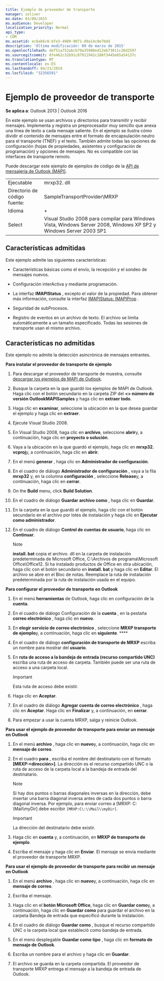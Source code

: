 ```yaml
---
title: Ejemplo de proveedor de transporte
manager: soliver
ms.date: 03/09/2015
ms.audience: Developer
localization_priority: Normal
api_type:
- COM
ms.assetid: ec6eb6c0-bfe3-4989-9071-89a14c0e7bdd
description: 'Última modificación: 09 de marzo de 2015'
ms.openlocfilehash: def51a752abcb79a35980ed12eb73011c26d2597
ms.sourcegitcommit: 8fe462c32b91c87911942c188f3445e85a54137c
ms.translationtype: MT
ms.contentlocale: es-ES
ms.lasthandoff: 04/23/2019
ms.locfileid: "32356591"
---
```

# <a name="transport-provider-sample"></a>Ejemplo de proveedor de transporte

  
  
**Se aplica a**: Outlook 2013 | Outlook 2016 
  
En este ejemplo se usan archivos y directorios para transmitir y recibir mensajes. Implementa y registra un preprocesador muy sencillo que anexa una línea de texto a cada mensaje saliente. En el ejemplo se ilustra cómo dividir el contenido de mensajes entre el formato de encapsulación neutro para el transporte (TNEF) y el texto. También admite todas las opciones de configuración (hojas de propiedades, asistentes y configuración de programación) y opciones de mensajes. No es compatible con las interfaces de transporte remoto. 
  
Puede descargar este ejemplo de ejemplos de código de la [API de mensajería de Outlook (MAPI)](https://go.microsoft.com/fwlink/?LinkId=129740).
  
|||
|:-----|:-----|
|Ejecutable  <br/> |mrxp32. dll  <br/> |
|Directorio de código fuente:  <br/> |SampleTransportProvider\MRXP  <br/> |
|Idioma  <br/> |+  <br/> |
|Select  <br/> |Visual Studio 2008 para compilar para Windows Vista, Windows Server 2008, Windows XP SP2 y Windows Server 2003 SP1  <br/> |
   
## <a name="supported-features"></a>Características admitidas

Este ejemplo admite las siguientes características:
  
- Características básicas como el envío, la recepción y el sondeo de mensajes nuevos.
    
- Configuración interActiva y mediante programación.
    
- La interfaz **IMAPIStatus** , excepto el valor de la propiedad. Para obtener más información, consulte la interfaz [IMAPIStatus: IMAPIProp](imapistatusimapiprop.md) . 
    
- Seguridad de subProcesos.
    
- Registro de eventos en un archivo de texto. El archivo se limita automáticamente a un tamaño especificado. Todas las sesiones de transporte usan el mismo archivo.
    
## <a name="unsupported-features"></a>Características no admitidas

Este ejemplo no admite la detección asincrónica de mensajes entrantes.
  
 **Para instalar el proveedor de transporte de ejemplo**
  
1. Para descargar el proveedor de transporte de muestra, consulte [descargar los ejemplos de MAPI de Outlook](downloading-the-outlook-mapi-samples.md).
    
2. Busque la carpeta en la que guardó los ejemplos de MAPI de Outlook. Haga clic con el botón secundario en la carpeta ZIP del **\<\> número de versión OutlookMAPISamples** y haga clic en **extraer todo**.
    
3. Haga clic en **examinar**, seleccione la ubicación en la que desea guardar el ejemplo y haga clic en **extraer**.
    
4. Ejecute Visual Studio 2008.
    
5. En Visual Studio 2008, haga clic en **archivo**, seleccione **abrir**y, a continuación, haga clic en **proyecto o solución**.
    
6. Vaya a la ubicación en la que guardó el ejemplo, haga clic en **mrxp32. vcproj**y, a continuación, haga clic en **abrir**.
    
7. En el menú **generar** , haga clic en **Administrador de configuración**.
    
8. En el cuadro de diálogo **Administrador de configuración** , vaya a la fila **mrxp32** y, en la columna **configuración** , seleccione **Release**y, a continuación, haga clic en **cerrar**.
    
9. On the **Build** menu, click **Build Solution**.
    
10. En el cuadro de diálogo **Guardar archivo como** , haga clic en **Guardar**.
    
11. En la carpeta en la que guardó el ejemplo, haga clic con el botón secundario en el archivo por lotes de instalación y haga clic en **Ejecutar como administrador**.
    
12. En el cuadro de diálogo **Control de cuentas de usuario**, haga clic en **Continuar**.
    
    > [!NOTE]
    > **install. bat** copia el archivo. dll en la carpeta de instalación predeterminada de Microsoft Office, C:\Archivos de programa\Microsoft Office\Office12\. Si ha instalado productos de Office en otra ubicación, haga clic con el botón secundario en **install. bat** y haga clic en **Editar**. El archivo se abre en el Bloc de notas. Reemplace la ruta de instalación predeterminada por la ruta de instalación usada en el equipo. 
  
 **Para configurar el proveedor de transporte en Outlook**
  
1. En el menú **herramientas** de Outlook, haga clic en configuración de la **cuenta**.
    
2. En el cuadro de diálogo Configuración de la **cuenta** , en la pestaña **correo electrónico** , haga clic en **nuevo**.
    
3. En **elegir servicio de correo electrónico** , seleccione **MRXP transporte de ejemplo**y, a continuación, haga clic en **siguiente**. ****
    
4. En el cuadro de diálogo **configuración de transporte de MRXP** escriba un nombre para mostrar del **usuario**.
    
5. En **ruta de acceso a la bandeja de entrada (recurso compartido UNC)** escriba una ruta de acceso de carpeta. También puede ser una ruta de acceso a una carpeta local. 
    
    > [!IMPORTANT]
    > Esta ruta de acceso debe existir. 
  
6. Haga clic en **Aceptar**.
    
7. En el cuadro de diálogo **Agregar cuenta de correo electrónico** , haga clic en **Aceptar**. Haga clic en **Finalizar** y, a continuación, en **cerrar**.
    
8. Para empezar a usar la cuenta MRXP, salga y reinicie Outlook.
    
 **Para usar el ejemplo de proveedor de transporte para enviar un mensaje en Outlook**
  
1. En el menú **archivo** , haga clic en **nuevo**y, a continuación, haga clic en **mensaje de correo**.
    
2. En el cuadro **para** , escriba el nombre del destinatario con el formato **[MRXP:\<dirección\>]**. La dirección es el recurso compartido UNC o la ruta de acceso de la carpeta local a la bandeja de entrada del destinatario.
    
    > [!NOTE]
    > Si hay dos puntos o barras diagonales inversas en la dirección, debe insertar una barra diagonal inversa antes de cada dos puntos o barra diagonal inversa. Por ejemplo, para enviar correo a [MRXP: C: \Mail\myDir] debe escribir `[MRXP:C\:\\Mail\\myDir]`. 
  
    > [!IMPORTANT]
    > La dirección del destinatario debe existir. 
  
3. Haga clic en **cuenta** y, a continuación, en **MRXP de transporte de ejemplo**.
    
4. Escriba el mensaje y haga clic en **Enviar**. El mensaje se envía mediante el proveedor de transporte MRXP.
    
 **Para usar el ejemplo de proveedor de transporte para recibir un mensaje en Outlook**
  
1. En el menú **archivo** , haga clic en **nuevo**y, a continuación, haga clic en **mensaje de correo**.
    
2. Escriba el mensaje.
    
3. Haga clic en el **botón Microsoft Office**, haga clic en **Guardar como**y, a continuación, haga clic en **Guardar como** para guardar el archivo en la carpeta Bandeja de entrada que especificó durante la instalación. 
    
4. En el cuadro de diálogo **Guardar como** , busque el recurso compartido UNC o la carpeta local que estableció como bandeja de entrada. 
    
5. En el menú desplegable **Guardar como tipo** , haga clic en **formato de mensaje de Outlook**.
    
6. Escriba un nombre para el archivo y haga clic en **Guardar**.
    
7. El archivo se guarda en la carpeta compartida. El proveedor de transporte MRXP entrega el mensaje a la bandeja de entrada de Outlook.
    


